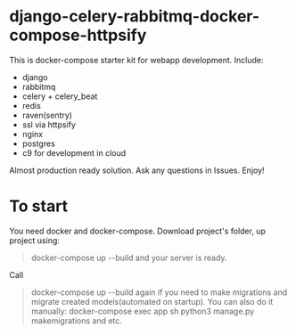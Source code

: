 # django-celery-rabbitmq-docker-compose-httpsify
This is docker-compose starter kit for webapp development.
Include:
- django
- rabbitmq
- celery + celery_beat
- redis
- raven(sentry)
- ssl via httpsify
- nginx
- postgres
- c9 for development in cloud

Almost production ready solution. 
Ask any questions in Issues.
Enjoy!

# To start
You need docker and docker-compose. Download project's folder, up project using:
> docker-compose up --build
and your server is ready.

Call 
> docker-compose up --build
again if you need to make migrations and migrate created models(automated on startup).
You can also do it manually:
> docker-compose exec app sh
> python3 manage.py makemigrations
and etc.

